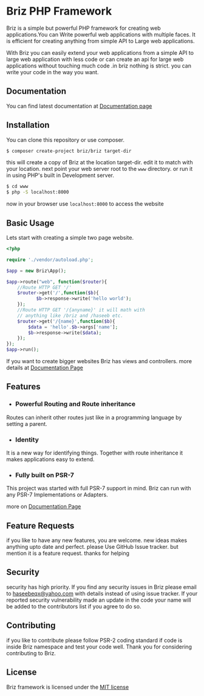 # Briz  PHP Framework

Briz is a simple but powerful PHP framework for creating web applications.You can Write powerful web applications with multiple faces. It is efficient for creating anything from simple API to Large web applications.

With Briz you can easily extend your web applications  from a simple API to large web application with less code or can create an api for large web applications without touching much code .in briz nothing is strict. you can write your code in the way you want.

## Documentation

You can find latest documentation at [Documentation page](http://briz.readthedocs.org)

## Installation

You can clone this repository or use composer.

```bash
$ composer create-project briz/briz target-dir
```

this will create a copy of Briz at the location target-dir. edit it to match with your location.
next point your web server root to the `www` directory.
or run it in using PHP's built in Development server.
```bash
$ cd www
$ php -S localhost:8000
```
now in your browser use `localhost:8000` to access the website

## Basic Usage

Lets start with creating a simple two page website.

```php
<?php

require './vendor/autoload.php';

$app = new Briz\App();

$app->route("web", function($router){
	//Route HTTP GET '/'
    $router->get('/',function($b){
		   $b->response->write('hello world');
    });
    //Route HTTP GET '/{anyname}' it will math with
    // anything like /briz and /haseeb etc.
    $router->get('/{name}',function($b){
    	$data = 'hello'.$b->args['name'];
    	$b->response->write($data);
    });
});
$app->run();
```

If you want to create bigger websites Briz has views and controllers. more details at [Documentation Page](http://briz.readthedocs.org)

## Features

- ### Powerful Routing and Route inheritance
Routes can inherit other routes just like in a programming language by setting a parent.

- ### Identity
It is a new way for identifying things. Together with route inheritance it makes applications easy to extend.

- ### Fully built on PSR-7
This project was started with full PSR-7 support in mind. Briz can run with any PSR-7 Implementations or Adapters.

more on [Documentation Page](http://briz.readthedocs.org)

## Feature Requests

if you like to have any new features, you are welcome. new ideas makes anything upto date and perfect. please Use GitHub Issue tracker. but mention it is a feature request. thanks for helping

## Security

security has high priority. If you find any security issues in Briz  please email to haseebeqx@yahoo.com with details instead of using issue tracker.
If your reported security vulnerability made an update in the code your name  will be added to the contributors list if you agree to do so.

## Contributing

if you like to contribute please follow PSR-2 coding standard if code is inside Briz namespace and test your code well. 
Thank you for considering contributing to Briz.

## License

Briz framework is licensed under the [MIT license](LICENCE)
